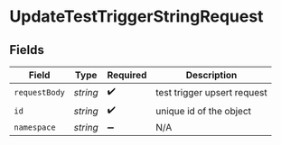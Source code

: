 # UpdateTestTriggerStringRequest


## Fields

| Field                       | Type                        | Required                    | Description                 |
| --------------------------- | --------------------------- | --------------------------- | --------------------------- |
| `requestBody`               | *string*                    | :heavy_check_mark:          | test trigger upsert request |
| `id`                        | *string*                    | :heavy_check_mark:          | unique id of the object     |
| `namespace`                 | *string*                    | :heavy_minus_sign:          | N/A                         |